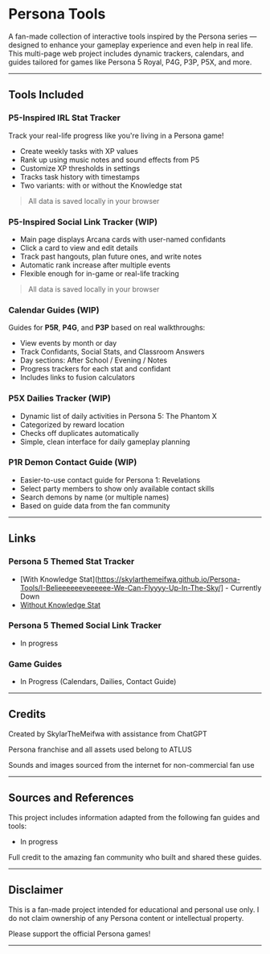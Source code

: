 # Persona Tools

A fan-made collection of interactive tools inspired by the Persona series — designed to enhance your gameplay experience and even help in real life. This multi-page web project includes dynamic trackers, calendars, and guides tailored for games like Persona 5 Royal, P4G, P3P, P5X, and more.

---

## Tools Included

### P5-Inspired IRL Stat Tracker
Track your real-life progress like you're living in a Persona game!  
- Create weekly tasks with XP values  
- Rank up using music notes and sound effects from P5  
- Customize XP thresholds in settings  
- Tracks task history with timestamps  
- Two variants: with or without the Knowledge stat  
> All data is saved locally in your browser


### P5-Inspired Social Link Tracker (WIP)
- Main page displays Arcana cards with user-named confidants  
- Click a card to view and edit details  
- Track past hangouts, plan future ones, and write notes  
- Automatic rank increase after multiple events  
- Flexible enough for in-game or real-life tracking
> All data is saved locally in your browser

### Calendar Guides (WIP)
Guides for **P5R**, **P4G**, and **P3P** based on real walkthroughs:
- View events by month or day  
- Track Confidants, Social Stats, and Classroom Answers  
- Day sections: After School / Evening / Notes  
- Progress trackers for each stat and confidant  
- Includes links to fusion calculators

### P5X Dailies Tracker (WIP)
- Dynamic list of daily activities in Persona 5: The Phantom X  
- Categorized by reward location  
- Checks off duplicates automatically  
- Simple, clean interface for daily gameplay planning

### P1R Demon Contact Guide (WIP)
- Easier-to-use contact guide for Persona 1: Revelations  
- Select party members to show only available contact skills  
- Search demons by name (or multiple names)  
- Based on guide data from the fan community

---

## Links

### Persona 5 Themed Stat Tracker
- [With Knowledge Stat](https://skylarthemeifwa.github.io/Persona-Tools/I-Belieeeeeeveeeeee-We-Can-Flyyyy-Up-In-The-Sky/] - Currently Down
- [Without Knowledge Stat](https://skylarthemeifwa.github.io/Persona-Tools/You'll-Never-See-It-Comiiingggg/) 

### Persona 5 Themed Social Link Tracker
- In progress

### Game Guides
- In Progress (Calendars, Dailies, Contact Guide)

---

## Credits
Created by SkylarTheMeifwa with assistance from ChatGPT

Persona franchise and all assets used belong to ATLUS

Sounds and images sourced from the internet for non-commercial fan use

---

## Sources and References

This project includes information adapted from the following fan guides and tools:

- In progress

Full credit to the amazing fan community who built and shared these guides.

---

## Disclaimer
This is a fan-made project intended for educational and personal use only.
I do not claim ownership of any Persona content or intellectual property.

Please support the official Persona games!

---
